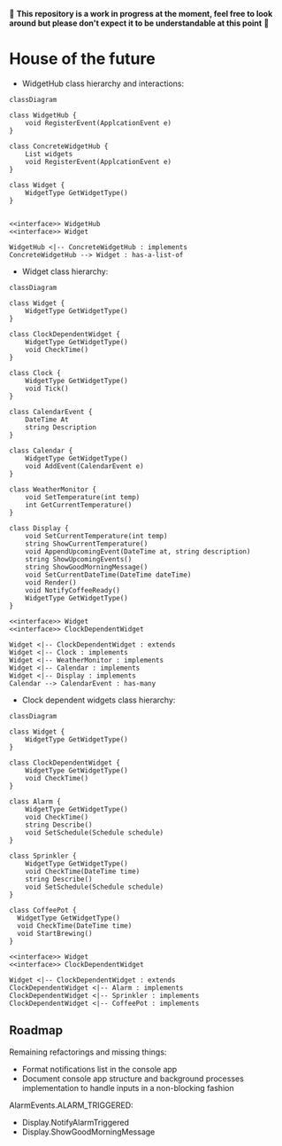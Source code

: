 🚧 **This repository is a work in progress at the moment, feel free to look around but please don't expect it to be understandable at this point** 🚧

# House of the future

- WidgetHub class hierarchy and interactions:

```mermaid
classDiagram

class WidgetHub {
    void RegisterEvent(ApplcationEvent e)
}

class ConcreteWidgetHub {
    List widgets
    void RegisterEvent(ApplcationEvent e)
}

class Widget {
    WidgetType GetWidgetType()
}


<<interface>> WidgetHub
<<interface>> Widget

WidgetHub <|-- ConcreteWidgetHub : implements
ConcreteWidgetHub --> Widget : has-a-list-of
```

- Widget class hierarchy:

```mermaid
classDiagram

class Widget {
    WidgetType GetWidgetType()
}

class ClockDependentWidget {
    WidgetType GetWidgetType()
    void CheckTime()
}

class Clock {
    WidgetType GetWidgetType()
    void Tick()
}

class CalendarEvent {
    DateTime At
    string Description
}

class Calendar {
    WidgetType GetWidgetType()
    void AddEvent(CalendarEvent e)
}

class WeatherMonitor {
    void SetTemperature(int temp)
    int GetCurrentTemperature()
}

class Display {
    void SetCurrentTemperature(int temp)
    string ShowCurrentTemperature()
    void AppendUpcomingEvent(DateTime at, string description)
    string ShowUpcomingEvents()
    string ShowGoodMorningMessage()
    void SetCurrentDateTime(DateTime dateTime)
    void Render()
    void NotifyCoffeeReady()
    WidgetType GetWidgetType()
}

<<interface>> Widget
<<interface>> ClockDependentWidget

Widget <|-- ClockDependentWidget : extends
Widget <|-- Clock : implements
Widget <|-- WeatherMonitor : implements
Widget <|-- Calendar : implements
Widget <|-- Display : implements
Calendar --> CalendarEvent : has-many
```

- Clock dependent widgets class hierarchy:

```mermaid
classDiagram

class Widget {
    WidgetType GetWidgetType()
}

class ClockDependentWidget {
    WidgetType GetWidgetType()
    void CheckTime()
}

class Alarm {
    WidgetType GetWidgetType()
    void CheckTime()
    string Describe()
    void SetSchedule(Schedule schedule)
}

class Sprinkler {
    WidgetType GetWidgetType()
    void CheckTime(DateTime time)
    string Describe()
    void SetSchedule(Schedule schedule)
}

class CoffeePot {
  WidgetType GetWidgetType()
  void CheckTime(DateTime time)
  void StartBrewing()
}

<<interface>> Widget
<<interface>> ClockDependentWidget

Widget <|-- ClockDependentWidget : extends
ClockDependentWidget <|-- Alarm : implements
ClockDependentWidget <|-- Sprinkler : implements
ClockDependentWidget <|-- CoffeePot : implements
```

## Roadmap

Remaining refactorings and missing things:

- Format notifications list in the console app
- Document console app structure and background processes implementation to handle inputs in a non-blocking fashion

AlarmEvents.ALARM_TRIGGERED:

- Display.NotifyAlarmTriggered
- Display.ShowGoodMorningMessage
